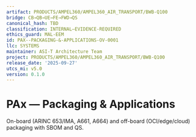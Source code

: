 ```yaml
---
artifact: PRODUCTS/AMPEL360/AMPEL360_AIR_TRANSPORT/BWB-Q100
bridge: CB→QB→UE→FE→FWD→QS
canonical_hash: TBD
classification: INTERNAL–EVIDENCE-REQUIRED
ethics_guard: MAL-EEM
id: PAX--PACKAGING-&-APPLICATIONS-OV-0001
llc: SYSTEMS
maintainer: ASI-T Architecture Team
project: PRODUCTS/AMPEL360/AMPEL360_AIR_TRANSPORT/BWB-Q100
release_date: '2025-09-27'
utcs_mi: v5.0
version: 0.1.0
---
```


# PAx — Packaging & Applications

On-board (ARINC 653/IMA, A661, A664) and off-board (OCI/edge/cloud) packaging with SBOM and QS.
